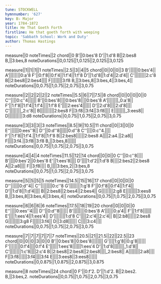 ```yaml
---
tune: STOCKWELL
hymnnumber: '627'
key: B♭ Major
year: 1784-1872
title: He That Goeth Forth
firstline: He that goeth forth with weeping
topic: 'Sabbath School: Work and Duty'
author: Thomas Hastings
---
```

measure||0
noteTimes||2
chord||0
B'||0:bes'8
D'||1:d'8
B||2:bes8
B,||3:bes,8
noteDurations||0,0.125||1,0.125||2,0.125||3,0.125

measure||1||1||1||1
noteTimes||2.5||3||4||5
chord||0||0||0||3
B'||||||0:bes'4||
A'||||||||0:a'8
F'||0:f'8||0:f'4||1:f'4||1:f'8
D'||1:d'8||1:d'4||2:d'4||
C'||||||||2:c'8
B||2:bes8||2:bes4||||
F||||||||3:f8
B,||3:bes,8||3:bes,4||3:bes,4||
noteDurations||0,0.75||1,0.75||2,0.75||3,0.75

measure||2||2||2||2||2
noteTimes||5.5||6||7||7.5||8
chord||0||0||0||0||0
C''||||0:c''4||||||
B'||0:bes'8||||0:bes'8||||0:bes'8
A'||||||||_0:a'8||
F'||1:f'8||1:f'4||1:f'4||||1:f'8
E'||||2:ees'4||||||
D'||2:d'8||||2:d'8||||
C'||||||||_2:c'8||
B||||||||||2:bes8
F||3:f8||3:f4||3:f8||||
E||||||||_3:ees8||
D||||||||||3:d8
noteDurations||0,0.75||1,0.75||2,0.75||3,0.75

measure||3||3||3||3
noteTimes||8.5||9||10.5||11
chord||0||3||0||0
E''||||||0:ees''8||
D''||0:d''8||||||0:d''8
C''||||0:c''4.||||
F'||1:f'8||1:f'4.||1:f'8||1:f'8
B||2:bes8||||||2:bes8
A||||2:a4.||2:a8||
F||||3:f4.||3:f8||3:f8
B,||3:bes,8||||||
noteDurations||0,0.75||1,0.75||2,0.75||3,0.75

measure||4||4||4
noteTimes||11.5||12||14
chord||0||0||0
C''||0:c''8||||
B'||||0:bes'2||0:bes'8
E'||1:ees'8||||
D'||||1:d'2||1:d'8
B||||2:bes2||2:bes8
A||2:a8||||
F||3:f8||||
B,||||3:bes,2||3:bes,8
noteDurations||0,0.75||1,0.75||2,0.75||3,0.75

measure||5||5||5||5
noteTimes||14.5||15||16||17
chord||0||0||0||0
D''||||||0:d''4||
C''||||||||0:c''8
G'||||||||1:g'8
F'||0:f'8||0:f'4||1:f'4||
D'||1:d'8||1:d'4||||
B||2:bes8||2:bes4||2:bes4||
G||||||||2:g8
E||||||||3:ees8
B,||3:bes,8||3:bes,4||3:bes,4||
noteDurations||0,0.75||1,0.75||2,0.75||3,0.75

measure||6||6||6||6
noteTimes||17.5||18||19||20
chord||0||0||0||0
E''||||0:ees''4||||
D''||0:d''8||||||
B'||||||||0:bes'8
A'||||||0:a'4||
F'||1:f'8||||||
E'||||1:ees'4||1:ees'4||
D'||||||||1:d'8
C'||||2:c'4||2:c'4||
B||2:b8||||||2:bes8
G||||||||3:g8
F||||||3:f4||
D||3:d8||||||
C||||3:c4||||
noteDurations||0,0.75||1,0.75||2,0.75||3,0.75

measure||7||7||7||7||7||7
noteTimes||20.5||21||21.5||22||22.5||23
chord||0||0||0||3||0||0
B'||0:bes'8||0:bes'8||||||||
G'||||1:g'8||0:g'8||||||
F'||||||||0:f'4||||0:f'4
E'||||||1:ees'8||||||1:ees'4
D'||1:d'8||||||||_1:d'8||
C'||||||||1:c'8||||2:c'4
B||2:bes8||2:bes8||2:bes8||||_2:bes8||
A||||||||2:a8||||
F||3:f8||||||3:f4||||3:f4
E||||3:ees8||3:ees8||||||
noteDurations||0,0.875||1,0.875||2,0.875||3,0.875

measure||8
noteTimes||24
chord||0
F'||0:f'2.
D'||1:d'2.
B||2:bes2.
B,||3:bes,2.
noteDurations||0,0.75||1,0.75||2,0.75||3,0.75

